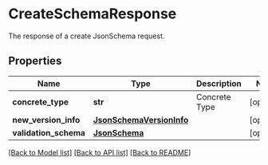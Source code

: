 # CreateSchemaResponse

The response of a create JsonSchema request.
## Properties
Name | Type | Description | Notes
------------ | ------------- | ------------- | -------------
**concrete_type** | **str** | Concrete Type | [optional] 
**new_version_info** | [**JsonSchemaVersionInfo**](JsonSchemaVersionInfo.md) |  | [optional] 
**validation_schema** | [**JsonSchema**](JsonSchema.md) |  | [optional] 

[[Back to Model list]](../README.md#documentation-for-models) [[Back to API list]](../README.md#documentation-for-api-endpoints) [[Back to README]](../README.md)


